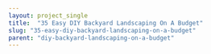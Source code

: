 ```yaml
---
layout: project_single
title:  "35 Easy DIY Backyard Landscaping On A Budget"
slug: "35-easy-diy-backyard-landscaping-on-a-budget"
parent: "diy-backyard-landscaping-on-a-budget"
---
```

 